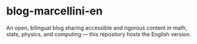 # blog-marcellini-en
An open, bilingual blog sharing accessible and rigorous content in math, stats, physics, and computing — this repository hosts the English version.
